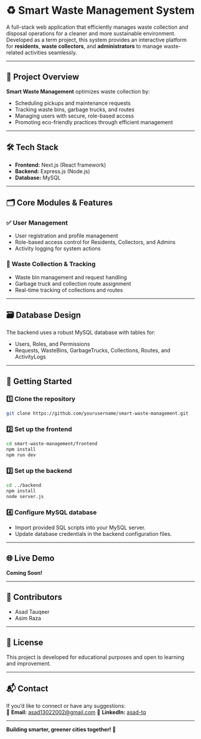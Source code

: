 # ♻️ Smart Waste Management System

A full-stack web application that efficiently manages waste collection and disposal operations for a cleaner and more sustainable environment. Developed as a term project, this system provides an interactive platform for **residents**, **waste collectors**, and **administrators** to manage waste-related activities seamlessly.

---

## 📌 Project Overview

**Smart Waste Management** optimizes waste collection by:  
- Scheduling pickups and maintenance requests  
- Tracking waste bins, garbage trucks, and routes  
- Managing users with secure, role-based access  
- Promoting eco-friendly practices through efficient management

---

## 🛠️ Tech Stack

- **Frontend:** Next.js (React framework)
- **Backend:** Express.js (Node.js)
- **Database:** MySQL

---

## 🗂️ Core Modules & Features

### ✅ User Management
- User registration and profile management
- Role-based access control for Residents, Collectors, and Admins
- Activity logging for system actions

### 🚛 Waste Collection & Tracking
- Waste bin management and request handling
- Garbage truck and collection route assignment
- Real-time tracking of collections and routes

---

## 🗃️ Database Design

The backend uses a robust MySQL database with tables for:
- Users, Roles, and Permissions
- Requests, WasteBins, GarbageTrucks, Collections, Routes, and ActivityLogs

---

## 🚀 Getting Started

### 1️⃣ Clone the repository

```bash
git clone https://github.com/yourusername/smart-waste-management.git
```

### 2️⃣ Set up the frontend

```bash
cd smart-waste-management/frontend
npm install
npm run dev
```

### 3️⃣ Set up the backend

```bash
cd ../backend
npm install
node server.js
```

### 4️⃣ Configure MySQL database

- Import provided SQL scripts into your MySQL server.
- Update database credentials in the backend configuration files.

---

## 🌐 Live Demo

**Coming Soon!**

---

## 👥 Contributors

- Asad Tauqeer
- Asim Raza

---

## 📄 License

This project is developed for educational purposes and open to learning and improvement.

---

## 📬 Contact

If you’d like to connect or have any suggestions:  
📧 **Email:** asad13022002@gmail.com
💼 **LinkedIn:** [asad-tq](https://linkedin.com/in/asad-tq)

---

**Building smarter, greener cities together! 🌿**
